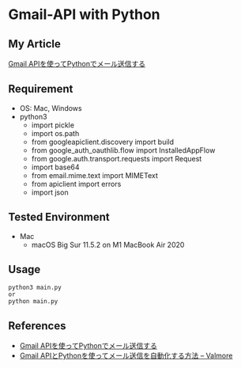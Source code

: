# Gmail-API with Python

## My Article

[Gmail APIを使ってPythonでメール送信する](https://keitasumiya.net/blog/gmail-api_python/)



## Requirement

- OS: Mac, Windows
- python3
  - import pickle
  - import os.path
  - from googleapiclient.discovery import build
  - from google_auth_oauthlib.flow import InstalledAppFlow
  - from google.auth.transport.requests import Request
  - import base64
  - from email.mime.text import MIMEText
  - from apiclient import errors
  - import json



## Tested Environment

- Mac
  - macOS Big Sur 11.5.2 on M1 MacBook Air 2020



## Usage

```shell
python3 main.py
or
python main.py
```



## References

- [Gmail APIを使ってPythonでメール送信する](https://keitasumiya.net/blog/gmail-api_python/)
- [Gmail APIとPythonを使ってメール送信を自動化する方法 – Valmore](https://valmore.work/automate-gmail-sending/)
